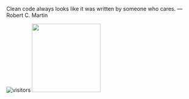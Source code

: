 Clean code always looks like it was written by someone who cares. — Robert C. Martin

![visitors](https://visitor-badge.glitch.me/badge?page_id=page.id)
<img height="180em" src="https://github-readme-stats.vercel.app/api?username=JohnnyMCR&show_icons=true&hide_border=true&&count_private=true&include_all_commits=true" />
